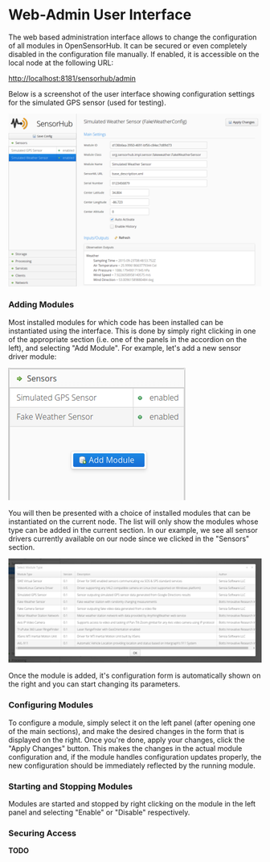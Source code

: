 Web-Admin User Interface
===

The web based administration interface allows to change the configuration of all modules in OpenSensorHub. It can be secured or even completely disabled in the configuration file manually. If enabled, it is accessible on the local node at the following URL:

<http://localhost:8181/sensorhub/admin>


Below is a screenshot of the user interface showing configuration settings for the simulated GPS sensor (used for testing).

![Admin Interface](img/webui1.png)


### Adding Modules

Most installed modules for which code has been installed can be instantiated using the interface. This is done by simply right clicking in one of the appropriate section (i.e. one of the panels in the accordion on the left), and selecting "Add Module". For example, let's add a new sensor driver module:

![Admin Interface](img/webui2.png)

You will then be presented with a choice of installed modules that can be instantiated on the current node. The list will only show the modules whose type can be added in the current section. In our example, we see all sensor drivers currently available on our node since we clicked in the "Sensors" section.

![Admin Interface](img/webui3.png)

Once the module is added, it's configuration form is automatically shown on the right and you can start changing its parameters.


### Configuring Modules

To configure a module, simply select it on the left panel (after opening one of the main sections), and make the desired changes in the form that is displayed on the right. Once you're done, apply your changes, click the "Apply Changes" button. This makes the changes in the actual module configuration and, if the module handles configuration updates properly, the new configuration should be immediately reflected by the running module.


### Starting and Stopping Modules

Modules are started and stopped by right clicking on the module in the left panel and selecting "Enable" or "Disable" respectively.


### Securing Access

**TODO**
